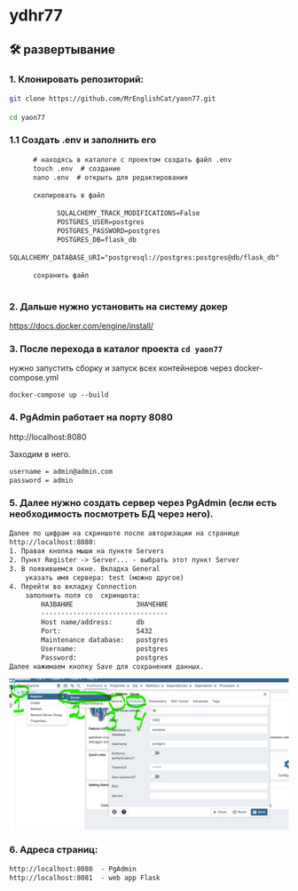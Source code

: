 # ydhr77

## 🛠️ развертывание

### 1. Клонировать репозиторий:
```bash
git clone https://github.com/MrEnglishCat/yaon77.git 

cd yaon77

```

### 1.1 Создать .env и заполнить его
```aiignore
      # находясь в каталоге с проектом создать файл .env
      touch .env  # создание
      nano .env  # открыть для редактирования
      
      скопировать в файл 
      
            SQLALCHEMY_TRACK_MODIFICATIONS=False
            POSTGRES_USER=postgres
            POSTGRES_PASSWORD=postgres
            POSTGRES_DB=flask_db
            SQLALCHEMY_DATABASE_URI="postgresql://postgres:postgres@db/flask_db"
            
      сохранить файл 
      
```

### 2. Дальше нужно установить на систему докер
https://docs.docker.com/engine/install/

### 3. После перехода в каталог проекта ```cd yaon77``` 
нужно запустить сборку и запуск всех контейнеров через docker-compose.yml


```
docker-compose up --build
```

### 4. PgAdmin работает на порту 8080 

http://localhost:8080

Заходим в него. 
```aiignore
username = admin@admin.com
password = admin
```
### 5. Далее нужно создать сервер через PgAdmin (если есть необходимость посмотреть БД через него). 
    Далее по цифрам на скриншоте после авторизации на странице http://localhost:8080:
    1. Правая кнопка мыши на пункте Servers
    2. Пункт Register -> Server... - выбрать этот пункт Server
    3. В появившемся окне. Вкладка General  
        указать имя сервера: test (можно другое)
    4. Перейти во вкладку Connection
        заполнить поля со  скриншота:
            НАЗВАНИЕ                ЗНАЧЕНИЕ
            --------------------------------
            Host name/address:      db
            Port:                   5432
            Maintenance database:   postgres
            Username:               postgres
            Password:               postgres
    Далее нажимаем кнопку Save для сохранения данных. 

![img_1.png](img_1.png)

[//]: # (### 6. СЕЙЧАС ЭТО НЕ НУЖНО, миграции проверяются при создании докер контейнера. Нужно создать нужную базу данных &#40;нумерация по цифрам на скриншоте&#41;)

[//]: # (    1. Нажать правой кнопкой мыши)

[//]: # (    2. В контекстном меню выбрать Create -> Database... нажать)

[//]: # (    3. Ввести имя базыданных: flask_db)

[//]: # (    Далее нажать кнопку Save &#40;Сохранить&#41;)

[//]: # ()
[//]: # (![img_3.png]&#40;img_3.png&#41;)
    
[//]: # (### 7. После этого нужно остановить контейнер и запустить его заново)

[//]: # ()
[//]: # (```aiignore)

[//]: # (    docker-compose down # остановка контейнера или Ctrl + C)

[//]: # (    )
[//]: # (    docker-compose up --build  # повторная сборка и запуск)

[//]: # (    )
[//]: # (    )
[//]: # (```)

### 6. Адреса страниц:
    http://localhost:8080  - PgAdmin
    http://localhost:8081  - web app Flask